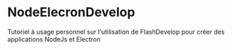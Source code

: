 # NodeElecronDevelop
Tutoriel à usage personnel sur l'utilisation de FlashDevelop pour créer des applications NodeJs et Electron
